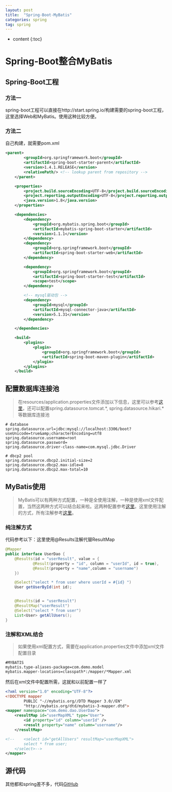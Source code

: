 ```yaml
---
layout: post
title:  "Spring-Boot-MyBatis"
categories: spring
tag: spring
---
```


* content
{:toc}


# Spring-Boot整合MyBatis

## Spring-Boot工程

### 方法一

spring-boot工程可以直接在http://start.spring.io/构建需要的spring-boot工程，这里选择Web和MyBatis。使用这种比较方便。

### 方法二

自己构建，就需要pom.xml

``` xml
<parent>
		<groupId>org.springframework.boot</groupId>
		<artifactId>spring-boot-starter-parent</artifactId>
		<version>1.4.1.RELEASE</version>
		<relativePath/> <!-- lookup parent from repository -->
	</parent>

	<properties>
		<project.build.sourceEncoding>UTF-8</project.build.sourceEncoding>
		<project.reporting.outputEncoding>UTF-8</project.reporting.outputEncoding>
		<java.version>1.8</java.version>
	</properties>

	<dependencies>
		<dependency>
			<groupId>org.mybatis.spring.boot</groupId>
			<artifactId>mybatis-spring-boot-starter</artifactId>
			<version>1.1.1</version>
		</dependency>
		<dependency>
			<groupId>org.springframework.boot</groupId>
			<artifactId>spring-boot-starter-web</artifactId>
		</dependency>

		<dependency>
			<groupId>org.springframework.boot</groupId>
			<artifactId>spring-boot-starter-test</artifactId>
			<scope>test</scope>
		</dependency>

		<!-- mysql驱动包 -->
		<dependency>
			<groupId>mysql</groupId>
			<artifactId>mysql-connector-java</artifactId>
			<version>5.1.31</version>
		</dependency>

	</dependencies>

	<build>
		<plugins>
			<plugin>
				<groupId>org.springframework.boot</groupId>
				<artifactId>spring-boot-maven-plugin</artifactId>
			</plugin>
		</plugins>
	</build>
```

## 配置数据库连接池

> 在resources/application.properties文件添加以下信息，这里可以参考[这里](http://docs.spring.io/spring-boot/docs/current-SNAPSHOT/reference/htmlsingle/#boot-features-configure-datasource)，还可以配置spring.datasource.tomcat.*, spring.datasource.hikari.*等数据库连接池

``` properties
# database
spring.datasource.url=jdbc:mysql://localhost:3306/boot?useUnicode=true&amp;characterEncoding=utf8
spring.datasource.username=root
spring.datasource.password=
spring.datasource.driver-class-name=com.mysql.jdbc.Driver

# dbcp2 pool
spring.datasource.dbcp2.initial-size=2
spring.datasource.dbcp2.max-idle=8
spring.datasource.dbcp2.max-total=10
```  

## MyBatis使用

> MyBatis可以有两种方式配置，一种是全使用注解，一种是使用xml文件配置，当然这两种方式可以结合起来啦。这两种配置参考[这里](http://www.mybatis.org/spring-boot-starter/mybatis-spring-boot-autoconfigure/index.html)。这里使用注解的方式，所有注解参考[这里](http://www.mybatis.org/mybatis-3/zh/java-api.html)。  

### 纯注解方式

代码参考以下：这里使用@Results注解代替ResultMap

``` java
@Mapper
public interface UserDao {
    @Results(id = "userResult", value = {
            @Result(property = "id", column = "userId", id = true),
            @Result(property = "name",column = "username")
    })

    @Select("select * from user where userId = #{id} ")
    User getUserById(int id);


    @Results(id = "userResult")
    @ResultMap("userResult")
    @Select("select * from user")
    List<User> getAllUsers();
}
```

### 注解和XML结合

> 如果使用xml配置方式，需要在application.properties文件中添加xml文件配置目录

``` properties
#MYBATIS
mybatis.type-aliases-package=com.demo.model
mybatis.mapper-locations=classpath*:/mapper/*Mapper.xml
```

然后在xml文件中配置所需，这就和以前配置一样了

``` xml
<?xml version="1.0" encoding="UTF-8"?>
<!DOCTYPE mapper
        PUBLIC "-//mybatis.org//DTD Mapper 3.0//EN"
        "http://mybatis.org/dtd/mybatis-3-mapper.dtd">
<mapper namespace="com.demo.dao.UserDao">
    <resultMap id="userMapXML" type="User">
        <id property="id" column="userId" />
        <result property="name" column="username"/>
    </resultMap>

<!--    <select id="getAllUsers" resultMap="userMapXML">
        select * from user;
    </select>-->
</mapper>
```

## 源代码

其他都和spring差不多，代码[GitHub](https://github.com/Gerry-Yu/spring-boot-mybatis)